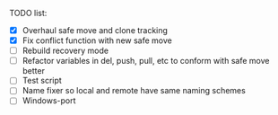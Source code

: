 TODO list:

- [x] Overhaul safe move and clone tracking
- [x] Fix conflict function with new safe move
- [ ] Rebuild recovery mode
- [ ] Refactor variables in del, push, pull, etc to conform with safe move better
- [ ] Test script
- [ ] Name fixer so local and remote have same naming schemes
- [ ] Windows-port